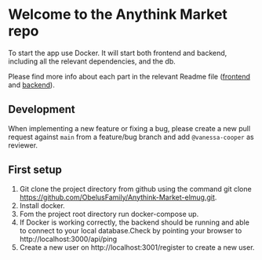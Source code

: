 # Welcome to the Anythink Market repo

To start the app use Docker. It will start both frontend and backend, including all the relevant dependencies, and the db.

Please find more info about each part in the relevant Readme file ([frontend](frontend/readme.md) and [backend](backend/README.md)).

## Development

When implementing a new feature or fixing a bug, please create a new pull request against `main` from a feature/bug branch and add `@vanessa-cooper` as reviewer.

## First setup

1. Git clone the project directory from github using the command git clone https://github.com/ObelusFamily/Anythink-Market-elmug.git.
2. Install docker. 
3. Fom the project root directory run docker-compose up. 
4. If Docker is working correctly, the backend should be running and able to connect to your local database.Check by pointing your browser to http://localhost:3000/api/ping
5. Create a new user on http://localhost:3001/register to create a new user.
